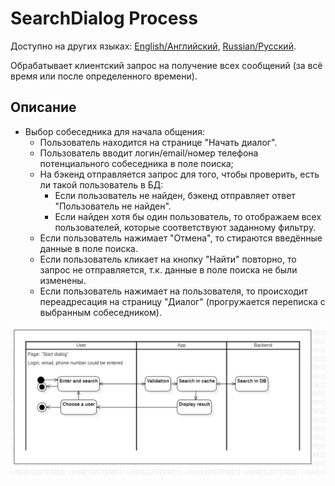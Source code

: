 # SearchDialog Process 

Доступно на других языках: [English/Английский](SearchDialog.md), [Russian/Русский](SearchDialog.ru.md).

Обрабатывает клиентский запрос на получение всех сообщений (за всё время или после определенного времени).

## Описание 

- Выбор собеседника для начала общения: 
    - Пользователь находится на странице "Начать диалог".
    - Пользователь вводит логин/email/номер телефона потенциального собеседника в поле поиска;
    - На бэкенд отправляется запрос для того, чтобы проверить, есть ли такой пользователь в БД: 
        - Если пользователь не найден, бэкенд отправляет ответ "Пользователь не найден".
        - Если найден хотя бы один пользователь, то отображаем всех пользователей, которые соответствуют заданному фильтру.
    - Если пользователь нажимает "Отмена", то стираются введённые данные в поле поиска.
    - Если пользователь кликает на кнопку "Найти" повторно, то запрос не отправляется, т.к. данные в поле поиска не были изменены.
    - Если пользователь нажимает на пользователя, то происходит переадресация на страницу "Диалог" (прогружается переписка с выбранным собеседником).

![SearchDialogDiagram](../../../img/ActivityDiagrams/SearchDialogDiagram.png)
